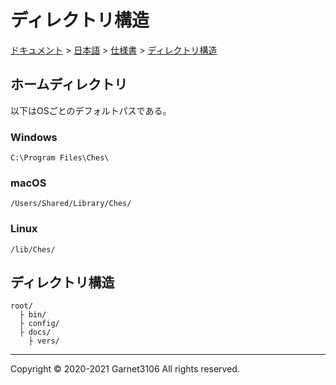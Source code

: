# ディレクトリ構造

[ドキュメント](../../../index.md) > [日本語](../../index.md) > [仕様書](../index.md) > [ディレクトリ構造](./index.md)

## ホームディレクトリ

以下はOSごとのデフォルトパスである。

### Windows

```
C:\Program Files\Ches\
```

### macOS

```
/Users/Shared/Library/Ches/
```

### Linux

```
/lib/Ches/
```

## ディレクトリ構造

```
root/
  ├ bin/
  ├ config/
  ├ docs/
    ├ vers/
```

---

Copyright © 2020-2021 Garnet3106 All rights reserved.
